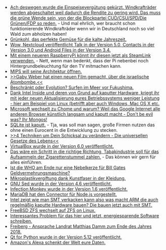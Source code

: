* [Ach deswegen wurde die Einspeisevergütung gekürzt. Windkrafträder werden abgeschaltet weil dadurch die Rendite zu gering wird. Das muss die grüne Wende sein, von der die Blockpartei CUD/CSU/SPD/Die Grünen/FDP so reden.](https://www.neopresse.com/umwelt/aufgedeckt-umweltsuende-windraeder-viele-werden-abgeschaltet/) - Und mal ehrlich, wer braucht schon funktionierende Windkrafträder wenn wir in Deutschland noch so viel Wald zum abholzen haben!
* [Grünkohl, das perfekte Gemüse für die kalte Jahreszeit.](https://www.smarticular.net/unglaublich-lecker-gesunde-knabberei-aus-gruenkohl/)
* [Wow, Nextcloud veröffentlicht Talk in der Version 5.0, Contacts in der Version 3.0 und Android Files in der Version 3.4.](https://nextcloud.com/blog/nextcloud-talk-5.0-android-3.4.0-and-contacts-3.0/)
* [Mit einem neueren RaspberryPi könnt ihr diesen jetzt als SteamLink verwenden.](https://www.pro-linux.de/news/1/26604/valve-stellt-steam-link-f%C3%BCr-raspberry-pi-vor.html) - Nett, wenn man bedenkt, dass der Pi nebenbei noch Hintergrundbeleuchtung für den TV mitmachen kann.
* [MIPS will seine Architektur öffnen.](https://www.pro-linux.de/news/1/26611/mips-architektur-soll-ge%C3%B6ffnet-werden.html)
* [>>Gaby Weber hat einen neuen Film gemacht, über die israelische Atombombe.<<](https://blog.fefe.de/?ts=a2e69a44)
* [Beschränkt oder Evolution? Surfen im Meer vor Fukushima.](https://blog.fefe.de/?ts=a2e6348c)
* [Dank Intel Inside und deren von Grund auf kaputter Hardware, kriegt ihr mit jeder neuen Aktualisierung eures Betriebssystems weniger Leistung - hier am Beispiel von Linux (betrifft aber auch Windows, Mac OS X etc.](https://www.phoronix.com/scan.php?page=news_item&px=Linux-4.14-4.20-7980XE-Bench)
* [Microsoft wechselt zu Chome und warum? Weil das Google Internet alle anderen Browser künstlich langsam und kaputt macht - Don't be evil was? Ihr Mongos!](https://blog.fefe.de/?ts=a2e638cc)
* [SQLite ist kaputt.](https://blog.fefe.de/?ts=a2e7c155) - Tja, was soll man sagen, große Firmen nutzen das ohne einen Eurocent in die Entwicklung zu stecken.
* [>>4 Techniken um Dein Schicksal zu verändern - Die universellen Gesetze des Lebens<<](https://www.welt-im-wandel.tv/video/4-techniken-um-dein-schicksal-zu-veraendern-die-universellen-gesetze-des-lebens/)
* [VirtualBox wurde in der Version 6.0 veröffentlicht.](https://www.phoronix.com/scan.php?page=news_item&px=Oracle-VirtualBox-6.0-Released)
* [Das wäre ein Schritt in die richtige Richtung, Tabakindustrie soll für das Aufsammeln der Zigarettenstummel zahlen.](https://www.careelite.de/tabakindustrie-soll-fuer-entfernung-von-zigarettenstummeln-zahlen/) - Das können wir gern für alles einführen.
* [Ist die WHO am Ende nur eine Nebelkerze für Bill Gates Geldvermehrungsmaschine?](https://netzfrauen.org/2018/12/19/who/)
* [Mikroplastikvergiftung dank Kunstfaser in der Kleidung.](https://www.smarticular.net/kunstfasern-synthetik-kleidung-ohne-mikroplastik-materialkunde/)
* [GNU Sed wurde in der Version 4.6 veröffentlicht.](https://www.phoronix.com/scan.php?page=news_item&px=GNU-Sed-4.6-Released)
* [Infection Monkey wurde in der Version 1.6 veröffentlicht.](https://www.pro-linux.de/news/1/26619/sicherheitswerkzeug-infection-monkey-16-freigegeben.html)
* [MariaDB hat den Connector für Node.js vorgestellt.](https://www.pro-linux.de/news/1/26621/mariadb-connector-f%C3%BCr-nodejs-vorgestellt.html)
* [Intel zeigt wie man SMT verkacken kann also was macht ARM die auch regelmäßig kaputte Hardware bauen? Die bauen jetzt auch mit SMT.](https://www.planet3dnow.de/cms/42712-mips-wird-opensource-und-arm-bekommt-smt/)
* [FreeBSD ZFS wechselt auf ZFS on Linux.](https://utcc.utoronto.ca/~cks/space/blog/solaris/ZFSFreeBSDChangesBase)
* [Interessantes Problem für das hier und jetzt, energiesparende Software schreiben.](http://www.sonnenseite.com/de/zukunft/effiziente-software-noch-in-den-kinderschuhen.html)
* [Freiberg - Ansprache Landrat Matthias Damm zum Ende des Jahres 2018.](https://www.youtube.com/watch?v=2K72O3YoXsU)
* [Qt for Python wurde in der Version 5.12 veröffentlicht.](https://www.pro-linux.de/news/1/26623/qt-for-python-512-verf%C3%BCgbar.html)
* [Amazon's Alexa schenkt der Welt eure Daten.](https://blog.fefe.de/?ts=a2e56ace)
